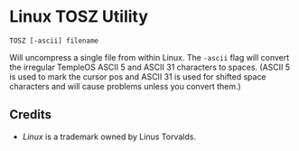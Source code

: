 # Linux TOSZ Utility

`TOSZ [-ascii] filename`

Will uncompress a single file from within Linux. The `-ascii` flag will convert the irregular TempleOS ASCII 5 and ASCII 31 characters to spaces. (ASCII 5 is used to mark the cursor pos and ASCII 31 is used for shifted space characters and will cause problems unless you convert them.)

## Credits
  - _Linux_ is a trademark owned by Linus Torvalds.
